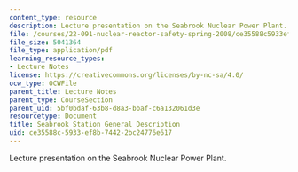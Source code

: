 ```yaml
---
content_type: resource
description: Lecture presentation on the Seabrook Nuclear Power Plant.
file: /courses/22-091-nuclear-reactor-safety-spring-2008/ce35588c5933ef8b74422bc24776e617_MIT22_091S08_lec16.pdf
file_size: 5041364
file_type: application/pdf
learning_resource_types:
- Lecture Notes
license: https://creativecommons.org/licenses/by-nc-sa/4.0/
ocw_type: OCWFile
parent_title: Lecture Notes
parent_type: CourseSection
parent_uid: 5bf0bdaf-63b8-d8a3-bbaf-c6a132061d3e
resourcetype: Document
title: Seabrook Station General Description
uid: ce35588c-5933-ef8b-7442-2bc24776e617
---
```

Lecture presentation on the Seabrook Nuclear Power Plant.